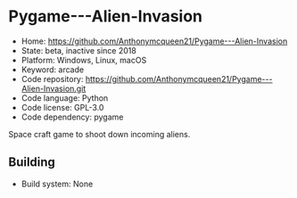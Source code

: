 # Pygame---Alien-Invasion

- Home: https://github.com/Anthonymcqueen21/Pygame---Alien-Invasion
- State: beta, inactive since 2018
- Platform: Windows, Linux, macOS
- Keyword: arcade
- Code repository: https://github.com/Anthonymcqueen21/Pygame---Alien-Invasion.git
- Code language: Python
- Code license: GPL-3.0
- Code dependency: pygame

Space craft game to shoot down incoming aliens.

## Building

- Build system: None
